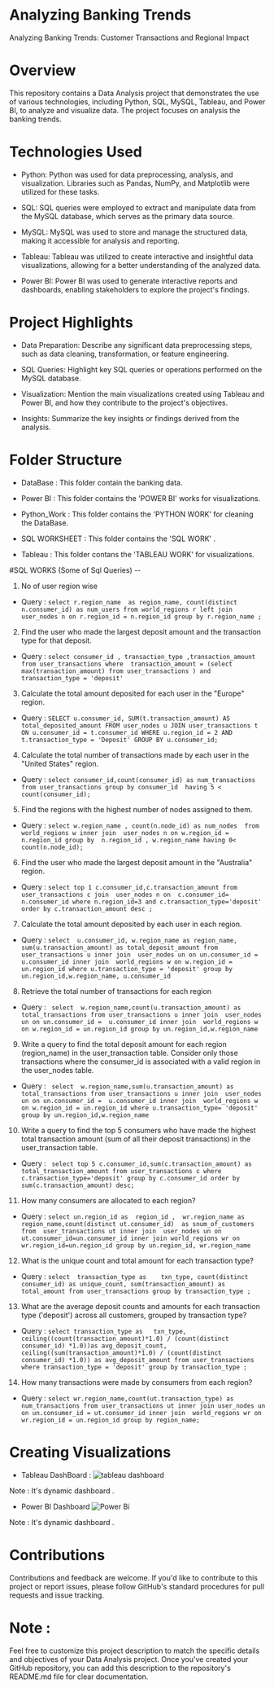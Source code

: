 # Analyzing Banking Trends
Analyzing Banking Trends: Customer Transactions and Regional Impact

# Overview
This repository contains a Data Analysis project that demonstrates the use of various technologies, including Python, SQL, MySQL, Tableau, and Power BI, to analyze and visualize data. The project focuses on analysis the banking trends.

# Technologies Used

  * Python: Python was used for data preprocessing, analysis, and visualization. Libraries such as Pandas, NumPy, and Matplotlib were utilized for these tasks.

  * SQL: SQL queries were employed to extract and manipulate data from the MySQL database, which serves as the primary data source.

  * MySQL: MySQL was used to store and manage the structured data, making it accessible for analysis and reporting.

  * Tableau: Tableau was utilized to create interactive and insightful data visualizations, allowing for a better understanding of the analyzed data.

  * Power BI: Power BI was used to generate interactive reports and dashboards, enabling stakeholders to explore the project's findings.

# Project Highlights

  * Data Preparation: Describe any significant data preprocessing steps, such as data cleaning, transformation, or feature engineering.
  
  * SQL Queries: Highlight key SQL queries or operations performed on the MySQL database.
  
  * Visualization: Mention the main visualizations created using Tableau and Power BI, and how they contribute to the project's objectives.
  
  * Insights: Summarize the key insights or findings derived from the analysis.

# Folder Structure

  * DataBase : This folder contain the banking data.

  * Power BI : This folder contains the 'POWER BI' works for visualizations.

  * Python_Work : This folder contains the 'PYTHON WORK' for cleaning the DataBase.

  * SQL WORKSHEET : This folder contains the 'SQL WORK' .

  * Tableau : This folder contans the 'TABLEAU WORK' for visualizations.


#SQL WORKS (Some of Sql Queries) -- 

  1.  No of user region wise
  
  *  Query : ```select r.region_name  as region_name, count(distinct  n.consumer_id) as num_users
from world_regions r
left join 
user_nodes n
on r.region_id = n.region_id
group by r.region_name
;```

  2.  Find the user who made the largest deposit amount and the transaction type for that deposit.

  * Query : ```select consumer_id , transaction_type ,transaction_amount from user_transactions
where  transaction_amount = (select max(transaction_amount) from user_transactions )
and transaction_type = 'deposit'```

  3.  Calculate the total amount deposited for each user in the "Europe" region.

  * Query : ```SELECT u.consumer_id, SUM(t.transaction_amount) AS total_deposited_amount
FROM user_nodes u
JOIN user_transactions t ON u.consumer_id = t.consumer_id
WHERE u.region_id = 2
AND t.transaction_type = 'Deposit'
GROUP BY u.consumer_id;```

  4. Calculate the total number of transactions made by each user in the "United States" region.

  *  Query : ```select consumer_id,count(consumer_id) as num_transactions 
from user_transactions
group by consumer_id 
having 5 < count(consumer_id);```


  5. Find the regions with the highest number of nodes assigned to them.

  * Query : ```select w.region_name , count(n.node_id) as num_nodes 
                from world_regions w
                inner join 
                user_nodes n
                on w.region_id = n.region_id
                group by 
                n.region_id , w.region_name
                having 0< count(n.node_id);```

  6. Find the user who made the largest deposit amount in the "Australia" region.

  * Query : ```select top 1 c.consumer_id,c.transaction_amount
from user_transactions c
join 
user_nodes n
on 
c.consumer_id= n.consumer_id
where n.region_id=3
and c.transaction_type='deposit'
order by c.transaction_amount desc
;```

  7.  Calculate the total amount deposited by each user in each region.

  *  Query : ```select  u.consumer_id,
w.region_name as region_name,
sum(u.transaction_amount) as total_deposit_amount
from user_transactions u
inner join 
user_nodes un
on un.consumer_id =  u.consumer_id
inner join 
world_regions w
on w.region_id = un.region_id
where u.transaction_type = 'deposit'
group by un.region_id,w.region_name, u.consumer_id```

  8.  Retrieve the total number of transactions for each region

  * Query :  ```
select  w.region_name,count(u.transaction_amount) as  total_transactions
from user_transactions u
inner join 
user_nodes un
on un.consumer_id =  u.consumer_id
inner join 
world_regions w
on w.region_id = un.region_id
group by un.region_id,w.region_name```

  9. Write a query to find the total deposit amount for each region (region_name) in the user_transaction table. Consider only those transactions where the consumer_id is associated with a valid region in the user_nodes table.

  *  Query : ``` select  w.region_name,sum(u.transaction_amount) as  total_transactions
from user_transactions u
inner join 
user_nodes un
on un.consumer_id =  u.consumer_id
inner join 
world_regions w
on w.region_id = un.region_id
where u.transaction_type= 'deposit'
group by un.region_id,w.region_name```

  10.  Write a query to find the top 5 consumers who have made the highest total transaction amount (sum of all their deposit transactions) in the user_transaction table.

  * Query : ``` select top 5 c.consumer_id,sum(c.transaction_amount) as total_transaction_amount
              from user_transactions c
              where c.transaction_type='deposit'
              group by c.consumer_id order by sum(c.transaction_amount) desc;```

  11.  How many consumers are allocated to each region?

  * Query : ```select un.region_id as  region_id ,  wr.region_name as region_name,count(distinct ut.consumer_id)  as snum_of_customers
  from  user_transactions ut
  inner join 
  user_nodes un
  on ut.consumer_id=un.consumer_id
  inner join world_regions wr
  on wr.region_id=un.region_id
  group by un.region_id, wr.region_name```

  12.  What is the unique count and total amount for each transaction type?

  * Query : ```select 
transaction_type as    txn_type, count(distinct consumer_id) as unique_count,
sum(transaction_amount) as total_amount
from user_transactions
group by transaction_type
;```

  13.  What are the average deposit counts and amounts for each transaction type ('deposit') across all customers, grouped by transaction type?

  * Query : ```select transaction_type as   txn_type, ceiling((count(transaction_amount)*1.0) / (count(distinct consumer_id) *1.0))as avg_deposit_count,
ceiling((sum(transaction_amount)*1.0) / (count(distinct consumer_id) *1.0))
as avg_deposit_amount
from user_transactions
where transaction_type = 'deposit'
group by transaction_type
;```

  14.  How many transactions were made by consumers from each region?

  * Query : ```select wr.region_name,count(ut.transaction_type) as num_transactions
from user_transactions ut
inner join user_nodes un
on un.consumer_id = ut.consumer_id
inner join 
world_regions wr
on wr.region_id = un.region_id
group by region_name;```


# Creating Visualizations 

  *   Tableau DashBoard :
![tableau dashboard](https://github.com/pawan941394/Analyzing_Banking_Trends/assets/63099276/8b431aee-ac94-4033-b4bd-9cb5632235ff)
  
  Note :  It's dynamic dashboard .

  * Power BI Dashboard
    ![Power Bi](https://github.com/pawan941394/Analyzing_Banking_Trends/assets/63099276/3c2ae01c-cd62-4410-9c4c-90bc2b3cdcb8)

  Note :  It's dynamic dashboard .


# Contributions
  
Contributions and feedback are welcome. If you'd like to contribute to this project or report issues, please follow GitHub's standard procedures for pull requests and issue tracking.


# Note :

Feel free to customize this project description to match the specific details and objectives of your Data Analysis project. Once you've created your GitHub repository, you can add this description to the repository's README.md file for clear documentation.
